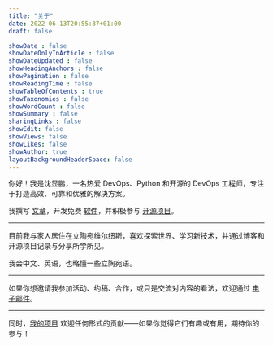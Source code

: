 ```yaml
---
title: "关于"
date: 2022-06-13T20:55:37+01:00
draft: false

showDate : false
showDateOnlyInArticle : false
showDateUpdated : false
showHeadingAnchors : false
showPagination : false
showReadingTime : false
showTableOfContents : true
showTaxonomies : false 
showWordCount : false
showSummary : false
sharingLinks : false
showEdit: false
showViews: false
showLikes: false
showAuthor: true
layoutBackgroundHeaderSpace: false
---
```


你好！我是沈显鹏，一名热爱 DevOps、Python 和开源的 DevOps 工程师，专注于打造高效、可靠和优雅的解决方案。

我撰写 [文章](/posts)，开发免费 [软件](/portfolio)，并积极参与 [开源项目](https://github.com/pulls?q=is%3Apr+author%3Ashenxianpeng+archived%3Afalse+is%3Amerged+user%3Apypa+user%3Ajenkinsci+user%3Acpp-linter+user%3Acommit-check+user%3Aconventional-branch+user%3Adevops-maturity)。

---

目前我与家人居住在立陶宛维尔纽斯，喜欢探索世界、学习新技术，并通过博客和开源项目记录与分享所学所见。

我会中文、英语，也略懂一些立陶宛语。

---

如果你想邀请我参加活动、约稿、合作，或只是交流对内容的看法，欢迎通过 [电子邮件](mailto:xianpeng.shen@gmail.com)。

---

同时，[我的项目](/portfolio) 欢迎任何形式的贡献——如果你觉得它们有趣或有用，期待你的参与！
